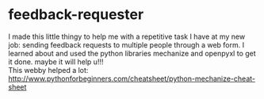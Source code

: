 # feedback-requester

I made this little thingy to help me with a repetitive task I have at my new job: sending feedback requests to multiple
people through a web form. I learned about and used the python libraries mechanize and openpyxl to get it done. maybe
it will help u!!!  
This webby helped a lot: http://www.pythonforbeginners.com/cheatsheet/python-mechanize-cheat-sheet
